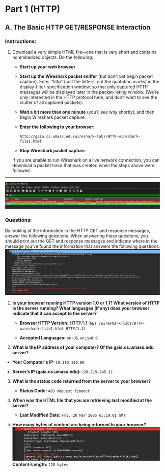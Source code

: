 # Part 1 (HTTP)

## A. The Basic HTTP GET/RESPONSE Interaction

### Instructions:

1.  Download a very simple HTML file—one that is very short and contains no embedded objects. Do the following:
    
    -   **Start up your web browser**
        
    -   **Start up the Wireshark packet sniffer** (but don’t yet begin packet capture). Enter “http” (just the letters, not the quotation marks) in the display-filter-specification window, so that only captured HTTP messages will be displayed later in the packet-listing window. (We’re only interested in the HTTP protocol here, and don’t want to see the clutter of all captured packets).
        
    -   **Wait a bit more than one minute** (you’ll see why shortly), and then begin Wireshark packet capture.
        
    -   **Enter the following to your browser:**
        
        ```
        http://gaia.cs.umass.edu/wireshark-labs/HTTP-wireshark-file1.html
        ```
        
    -   **Stop Wireshark packet capture**.
        
    
    If you are unable to run Wireshark on a live network connection, you can download a packet trace that was created when the steps above were followed.


***
![image](.attachments/c71f016bb9bac7203e481cb45166f39a23d6bcca.png) 
### Questions:

By looking at the information in the HTTP GET and response messages, answer the following questions. When answering these questions, you should print out the GET and response messages and indicate where in the message you’ve found the information that answers the following questions.
![image](.attachments/49551db14647fce0e201555ed3ab50aea188d82a.png) 


1.  **Is your browser running HTTP version 1.0 or 1.1? What version of HTTP is the server running? What languages (if any) does your browser indicate that it can accept to the server?**
    
    -   **Browser HTTP Version:** HTTP/1.1 (`GET /wireshark-labs/HTTP-wireshark-file1.html HTTP/1.1`)
        
    -   **Accepted Languages:** `en-US,en;q=0.9` 
        
2.  **What is the IP address of your computer? Of the gaia.cs.umass.edu server?**
    
-   **Your Computer's IP:** `10.110.110.80` 
    
-   **Server’s IP (gaia.cs.umass.edu):** `128.119.245.12`
        
3.  **What is the status code returned from the server to your browser?**
    
    -   **Status Code:** `408 Request Timeout` 
        
4.  **When was the HTML file that you are retrieving last modified at the server?**
    
    -   **Last Modified Date:** `Fri, 28 Mar 2005 05:19:01 GMT` 

        
5.  **How many bytes of content are being returned to your browser?**
 ![image](.attachments/1e9fa0c5ac13588ecff06bc4226aa0e6d0e71180.png)    
 **Content-Length:** `128 bytes`